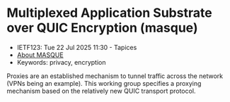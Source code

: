# Multiplexed Application Substrate over QUIC Encryption (masque)
* <IETFschedule>IETF123: Tue 22 Jul 2025 11:30 - Tapices</IETFschedule>
* [About MASQUE](https://datatracker.ietf.org/group/masque/about/)
* Keywords: privacy, encryption


Proxies are an established mechanism to tunnel traffic across the network (VPNs being an example). This working group specifies a proxying mechanism based on the relatively new QUIC transport protocol.  
